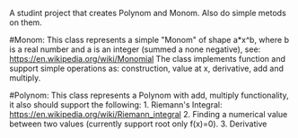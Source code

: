 A studint project that creates Polynom and Monom.
Also do simple metods on them.

#Monom:
This class represents a simple "Monom" of shape a*x^b, where b is a real number and a is an integer (summed a none negative), see: https://en.wikipedia.org/wiki/Monomial The class implements function and support simple operations as: construction, value at x, derivative, add and multiply.

#Polynom:
This class represents a Polynom with add, multiply functionality, it also should support the following: 1. Riemann's Integral: https://en.wikipedia.org/wiki/Riemann_integral 2. Finding a numerical value between two values (currently support root only f(x)=0). 3. Derivative
